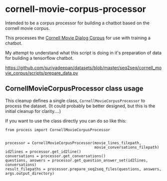 # cornell-movie-corpus-processor
Intended to be a corpus processor for building a chatbot based on the cornell movie corpus.

This processes the [Cornell Movie Dialog Corpus](https://www.cs.cornell.edu/~cristian/Cornell_Movie-Dialogs_Corpus.html) for use with training a chatbot.

My attempt to understand what this script is doing in it's preparation of data for building a tensorflow chatbot.

https://github.com/suriyadeepan/datasets/blob/master/seq2seq/cornell_movie_corpus/scripts/prepare_data.py


## CornellMovieCorpusProcessor class usage

This cleanup defines a single class, `CornellMovieCorpusProcessor` to process the dataset. 
(It could probably be better designed, but this is the initial cleanup for clarity....)

If you want to use the class directly you can do so like this:

```
from process import CornellMovieCorpusProcessor


processor = CornellMovieCorpusProcessor(movie_lines_filepath,
                                        movie_conversations_filepath)
id2lines = processor.get_id2line()
conversations = processor.get_conversations()
questions, answers = processor.get_question_answer_set(id2lines, conversations)
result_filepaths = processor.prepare_seq2seq_files(questions, answers, args.output_directory)
```
